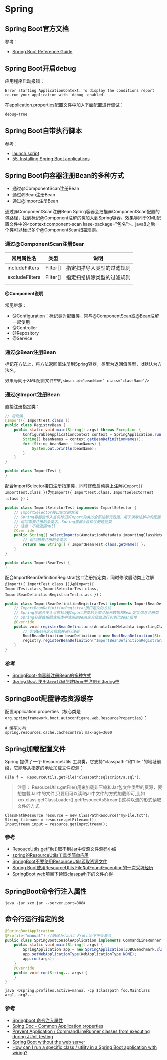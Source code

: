 # Spring

## Spring Boot官方文档

参考：

- [Spring Boot Reference Guide](https://docs.spring.io/spring-boot/docs/2.0.4.RELEASE/reference/htmlsingle/)

## Spring Boot开启debug

应用程序启动报错：

```
Error starting ApplicationContext. To display the conditions report re-run your application with 'debug' enabled. 
```

在application.properties配置文件中加入下面配置进行调试：

```
debug=true
```

## Spring Boot自带执行脚本

参考：

- [launch.script](https://github.com/spring-projects/spring-boot/blob/master/spring-boot-project/spring-boot-tools/spring-boot-loader-tools/src/main/resources/org/springframework/boot/loader/tools/launch.script)
- [55. Installing Spring Boot applications](https://docs.spring.io/spring-boot/docs/1.3.x-SNAPSHOT/reference/html/deployment-install.html)

## Spring Boot向容器注册Bean的多种方式

- 通过@ComponentScan注册Bean
- 通过@Bean注册Bean
- 通过@Import注册Bean

通过@ComponentScan注册Bean
Spring容器会扫描@ComponentScan配置的包路径，找到标记@Component注解的类加入到Spring容器。效果等同于XML配置文件中的<context:component-scan base-package="包名">。java8之后一个类可以标记多个@ComponentScan扫描规则。

### 通过@ComponentScan注册Bean

| 常用属性名     | 类型     | 说明                       |
| -------------- | -------- | -------------------------- |
| includeFilters | Filter[] | 指定扫描导入类型的过滤规则 |
| excludeFilters | Filter[] | 指定扫描排除类型的过滤规则 |
|                |          |                            |

#### @Component说明

常见继承： 
- @Configuration：标记类为配置类，常与@ComponentScan或@Bean注解一起使用 
- @Controller 
- @Repository 
- @Service

### 通过@Bean注册Bean

标记在方法上，将方法返回值注册到Spring容器，类型为返回值类型，id默认为方法名。

效果等同于XML配置文件中的`<bean id="beanName" class="className"/>`

### 通过@Import注册Bean

直接注册指定类：

```java
// 启动类
@Import({ ImportTest.class })
public class RegistryBean {
    public static void main(String[] args) throws Exception {
        ConfigurableApplicationContext context = SpringApplication.run(RegistryBean.class, args);
        String[] beanNames = context.getBeanDefinitionNames();
        for (String beanName : beanNames) {
            System.out.println(beanName);
        }
    }
}

public class ImportTest {
}
```

配合ImportSelector接口注册指定类，同时修改启动类上注解`@Import({ ImportTest.class })`为`@Import({ ImportTest.class，ImportSelectorTest .class })`：

```java
public class ImportSelectorTest implements ImportSelector {
    // ImportSelector接口定义的方法
    // Spring容器会传入当前标记@Import的类的全部注解元数据，用于读取注解中的配置
    // 返回需要注册的全类名，Spring容器会自动注册这些类
    // 注意：不能返回null
    @Override
    public String[] selectImports(AnnotationMetadata importingClassMetadata) {
        // 返回想要注册的全类名
        return new String[] { ImportBeanTest.class.getName() };
    }
}

public class ImportBeanTest {
}
```

配合ImportBeanDefinitionRegistrar接口注册指定类，同时修改启动类上注解`@Import({ ImportTest.class })`为`@Import({ ImportTest.class,ImportSelectorTest.class, ImportBeanDefinitionRegistrarTest.class })`：

```java
public class ImportBeanDefinitionRegistrarTest implements ImportBeanDefinitionRegistrar {
    // ImportBeanDefinitionRegistrar接口定义的方法
    // Spring容器会传入当前标记@Import的类的全部注解元数据和Bean定义信息注册类
    // Spring容器会按照注册类中注册的Bean定义信息进行实例化Bean组件
    @Override
    public void registerBeanDefinitions(AnnotationMetadata importingClassMetadata, BeanDefinitionRegistry registry) {
        // 包装Bean定义信息并进行注册
        RootBeanDefinition beanDefinition = new RootBeanDefinition(String.class);
        registry.registerBeanDefinition("ImportBeanDefinitionRegistrar测试类", beanDefinition);
    }
}
```

### 参考

- [SpringBoot-向容器注册Bean的多种方式](https://blog.csdn.net/weixin_38229356/article/details/80699973)
- [Spring Boot 使用Java代码创建Bean并注册到Spring中](https://blog.csdn.net/catoop/article/details/50558333)

## SpringBoot配置静态资源缓存

配置application.properties（核心类是`org.springframework.boot.autoconfigure.web.ResourceProperties`）：

```
# 缓存1小时
spring.resources.cache.cachecontrol.max-age=3600
```



## Spring加载配置文件

Spring 提供了一个 ResourceUtils 工具类，它支持“classpath:”和“file:”的地址前缀，它能够从指定的地址加载文件资源：

```
File f =  ResourceUtils.getFile("classpath:sqlscript/a.sql");
```

> 注意： ResouceUtils.getFile()用来加载非压缩和Jar包文件类型的资源，要想加载Jar中的文件,只要用可以读取jar中文件的方式加载即可,比如 xxx.class.getClassLoader().getResouceAsStream()这种以流的形式读取文件的方式.

```
ClassPathResource resource = new ClassPathResource("myFile.txt");
String filename = resource.getFilename();
InputStream input = resource.getInputStream();
```

### 参考

- [ResouceUtils.getFile()取不到Jar中资源文件源码小结](https://www.cnblogs.com/chyu/p/8407541.html)
- [spring的ResourceUtils工具类简单应用](https://blog.csdn.net/shuist_king/article/details/69664961)
- [SpringBoot不要使用ResourceUtils读取资源文件](https://blog.csdn.net/baQiWangZhengLiang/article/details/84568846)
- [Spring Boot使用ResourceUtils FileNotFoundException的一次采坑经历](https://www.jianshu.com/p/e06534f307a4)
- [SpringBoot web项目下读取classpath下的文件心得](https://www.cnblogs.com/liaoguanwang/p/9749995.html)

## SpringBoot命令行注入属性

```
java -jar xxx.jar --server.port=8888
```



## 命令行运行指定的类

```java
@SpringBootApplication
@Profile("manual") //确保default Profile下不会激活
public class SpringBootConsoleApplication implements CommandLineRunner {
    public static void main(String[] args) {
        SpringApplication app = new SpringApplication(JDBCBenchmark.class);
        app.setWebApplicationType(WebApplicationType.NONE);
        app.run(args);
    }
    @Override
    public void run(String... args) {
    }
}
```

```
java -Dspring.profiles.active=manual -cp $classpath foo.MainClass arg1, arg2...
```



### 参考

- [Springboot 命令注入属性](https://www.cnblogs.com/wuxinshui/p/10983942.html)
- [Sping Doc - Common Application properties](https://docs.spring.io/spring-boot/docs/current/reference/html/appendix-application-properties.html)
- [Prevent Application / CommandLineRunner classes from executing during JUnit testing](https://stackoverflow.com/questions/29344313/prevent-application-commandlinerunner-classes-from-executing-during-junit-test)
- [Spring Boot without the web server](https://stackoverflow.com/questions/26105061/spring-boot-without-the-web-server)
- [How can I run a specific class / utility in a Spring Boot application with wiring?](https://stackoverflow.com/questions/52778546/how-can-i-run-a-specific-class-utility-in-a-spring-boot-application-with-wirin)
